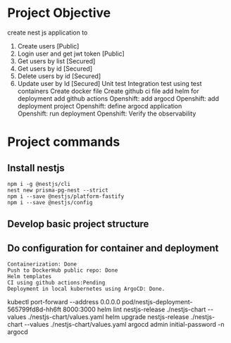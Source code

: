 # Project Objective 
create nest js application to 
1. Create users [Public]
2. Login user and get jwt token [Public] 
3. Get users by list [Secured]
4. Get users by id [Secured]
5. Delete users by id [Secured]
6. Update user by Id [Secured]
Unit test 
Integration test using test containers 
Create docker file 
Create github ci file 
add helm for deployment 
add github actions 
Openshift: add argocd
Openshift: add deployment project 
Openshift: define argocd application  
Openshift: run deployment 
Openshift: Verify the observability 

# Project commands 

## Install nestjs
    npm i -g @nestjs/cli
    nest new prisma-pg-nest --strict
    npm i --save @nestjs/platform-fastify
    npm i --save @nestjs/config
## Develop basic project structure
## Do configuration for container and deployment
    Containerization: Done
    Push to DockerHub public repo: Done
    Helm templates
    CI using github actions:Pending 
    Deployment in local kubernetes using ArgoCD: Done.

kubectl port-forward --address 0.0.0.0 pod/nestjs-deployment-565799fd8d-hh6ft 8000:3000
helm lint nestjs-release ./nestjs-chart --values ./nestjs-chart/values.yaml
helm upgrade nestjs-release ./nestjs-chart --values ./nestjs-chart/values.yaml
argocd admin initial-password -n argocd